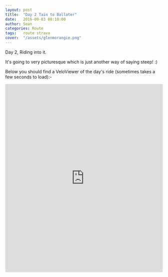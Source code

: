 ```yaml
---
layout: post
title:  "Day 2 Tain to Ballater"
date:   2016-09-03 08:10:00
author: Sean
categories: Route
tags:	route strava
cover:  "/assets/glenmorangie.png"
---
```


Day 2, Riding into it.

It's going to very picturesque which is just another way of saying
steep! :)

Below you should find a VeloViewer of the day's ride (sometimes takes a
few seconds to load):-

<iframe style="width:100%;height:600px;" src="https://veloviewer.com/routes/5268006/embed2" frameborder="0" scrolling="no"></iframe>
